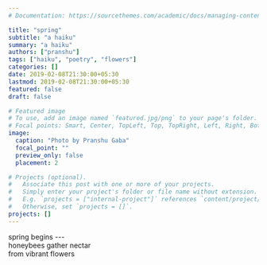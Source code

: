 ```yaml
---
# Documentation: https://sourcethemes.com/academic/docs/managing-content/

title: "spring"
subtitle: "a haiku"
summary: "a haiku"
authors: ["pranshu"]
tags: ["haiku", "poetry", "flowers"]
categories: []
date: 2019-02-08T21:30:00+05:30
lastmod: 2019-02-08T21:30:00+05:30
featured: false
draft: false

# Featured image
# To use, add an image named `featured.jpg/png` to your page's folder.
# Focal points: Smart, Center, TopLeft, Top, TopRight, Left, Right, BottomLeft, Bottom, BottomRight.
image:
  caption: "Photo by Pranshu Gaba"
  focal_point: ""
  preview_only: false
  placement: 2

# Projects (optional).
#   Associate this post with one or more of your projects.
#   Simply enter your project's folder or file name without extension.
#   E.g. `projects = ["internal-project"]` references `content/project/deep-learning/index.md`.
#   Otherwise, set `projects = []`.
projects: []
---
```


spring begins ---  
honeybees gather nectar  
from vibrant flowers  
